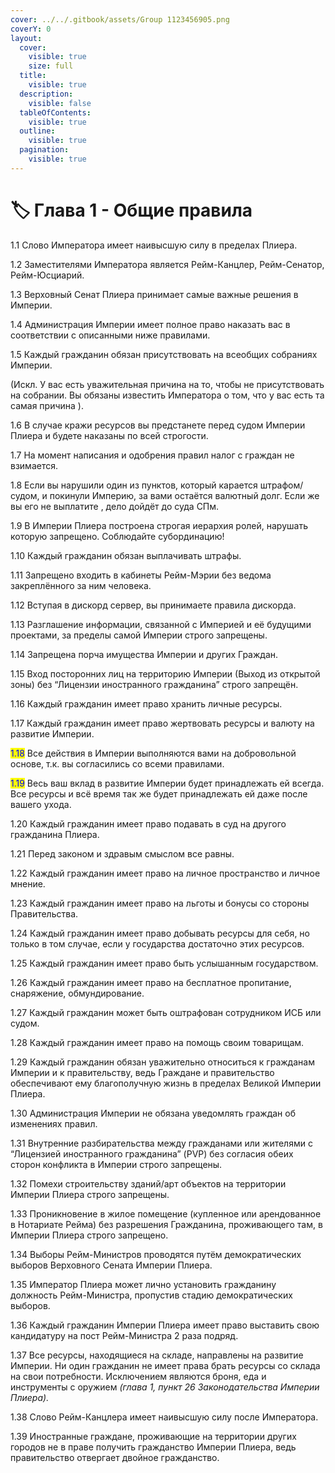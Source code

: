 ```yaml
---
cover: ../../.gitbook/assets/Group 1123456905.png
coverY: 0
layout:
  cover:
    visible: true
    size: full
  title:
    visible: true
  description:
    visible: false
  tableOfContents:
    visible: true
  outline:
    visible: true
  pagination:
    visible: true
---
```


# 🏷️ Глава 1 - Общие правила

1.1  Слово Императора имеет наивысшую силу в пределах Плиера.

1.2  Заместителями Императора является Рейм-Канцлер, Рейм-Сенатор, Рейм-Юсциарий.

1.3 Верховный Сенат Плиера принимает самые важные решения в Империи.

1.4  Администрация Империи имеет полное право наказать вас в соответствии с описанными ниже правилами.

1.5  Каждый гражданин обязан присутствовать на всеобщих собраниях Империи.

(Искл. У вас есть уважительная причина на то, чтобы не присутствовать на собрании. Вы обязаны известить Императора о том, что у вас есть та самая причина ).

1.6  В случае кражи ресурсов вы предстанете перед судом Империи Плиера и будете наказаны по всей строгости.

1.7  На момент написания и одобрения правил налог с граждан не взимается.

1.8  Если вы нарушили один из пунктов, который карается штрафом/судом, и покинули Империю, за вами остаётся валютный долг. Если же вы его не выплатите , дело дойдёт до суда СПм.

1.9  В Империи Плиера построена строгая иерархия ролей, нарушать которую запрещено. Соблюдайте субординацию!

1.10  Каждый гражданин обязан выплачивать штрафы.

1.11  Запрещено входить в кабинеты Рейм-Мэрии без ведома закреплённого за ним человека.

1.12  Вступая в дискорд сервер, вы принимаете правила дискорда.

1.13  Разглашение информации, связанной с Империей и её будущими проектами, за пределы самой Империи строго запрещены.

1.14  Запрещена порча имущества Империи и других Граждан.

1.15  Вход посторонних лиц на территорию Империи (Выход из открытой зоны) без “Лицензии иностранного гражданина” строго запрещён.

1.16  Каждый гражданин имеет право хранить личные ресурсы.

1.17  Каждый гражданин имеет право жертвовать ресурсы и валюту на развитие Империи.

<mark style="color:blue;">1.18</mark>  Все действия в Империи выполняются вами на добровольной основе, т.к. вы согласились со всеми правилами.

<mark style="color:blue;">1.19</mark>  Весь ваш вклад в развитие Империи будет принадлежать ей всегда. Все ресурсы и всё время так же будет принадлежать ей даже после вашего ухода.

1.20  Каждый гражданин имеет право подавать в суд на другого гражданина Плиера.

1.21  Перед законом и здравым смыслом все равны.

1.22  Каждый гражданин имеет право на личное пространство и личное мнение.

1.23  Каждый гражданин имеет право на льготы и бонусы со стороны Правительства.

1.24  Каждый гражданин имеет право добывать ресурсы для себя, но только в том случае, если у государства достаточно этих ресурсов.

1.25  Каждый гражданин имеет право быть услышанным государством.

1.26  Каждый гражданин имеет право на бесплатное пропитание, снаряжение, обмундирование.

1.27  Каждый гражданин может быть оштрафован сотрудником ИСБ или судом.

1.28  Каждый гражданин имеет право на помощь своим товарищам.

1.29  Каждый гражданин обязан уважительно относиться к гражданам Империи и к правительству, ведь Граждане  и правительство обеспечивают ему благополучную жизнь в пределах Великой Империи Плиера.

1.30  Администрация Империи не обязана уведомлять граждан об изменениях правил.

1.31  Внутренние разбирательства между гражданами или жителями с “Лицензией иностранного гражданина” (PVP) без согласия обеих сторон конфликта в Империи строго запрещены.

1.32  Помехи строительству зданий/арт объектов на территории Империи Плиера строго запрещены.

1.33   Проникновение в жилое помещение (купленное  или арендованное в Нотариате Рейма) без разрешения Гражданина, проживающего там, в Империи Плиера строго запрещено.

1.34 Выборы Рейм-Министров проводятся путём демократических выборов Верховного Сената Империи Плиера.

1.35 Император Плиера может лично установить гражданину должность Рейм-Министра, пропустив стадию демократических выборов.

1.36 Каждый гражданин Империи Плиера имеет право выставить свою кандидатуру на пост Рейм-Министра 2 раза подряд.

1.37 Все ресурсы, находящиеся на складе, направлены на развитие Империи. Ни один гражданин не имеет права брать ресурсы со склада на свои потребности. Исключением являются броня, еда и инструменты с оружием _(глава 1, пункт 26 Законодательства Империи Плиера)._

1.38 Слово Рейм-Канцлера имеет наивысшую силу после Императора.

1.39 Иностранные граждане, проживающие на территории других городов не в праве получить гражданство Империи Плиера, ведь правительство отвергает двойное гражданство.
